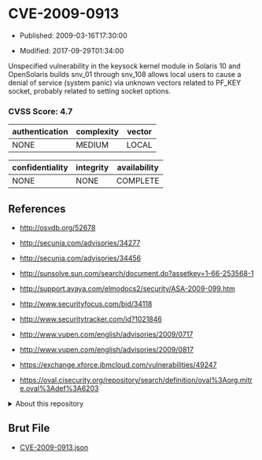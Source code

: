 # CVE-2009-0913

- Published: 2009-03-16T17:30:00

- Modified: 2017-09-29T01:34:00

Unspecified vulnerability in the keysock kernel module in Solaris 10 and OpenSolaris builds snv_01 through snv_108 allows local users to cause a denial of service (system panic) via unknown vectors related to PF_KEY socket, probably related to setting socket options.

### CVSS Score: **4.7**

| authentication | complexity | vector |
| --- | --- | --- |
| NONE | MEDIUM | LOCAL |

| confidentiality | integrity | availability |
| --- | --- | --- |
| NONE | NONE | COMPLETE |

## References

* http://osvdb.org/52678

* http://secunia.com/advisories/34277

* http://secunia.com/advisories/34456

* http://sunsolve.sun.com/search/document.do?assetkey=1-66-253568-1

* http://support.avaya.com/elmodocs2/security/ASA-2009-099.htm

* http://www.securityfocus.com/bid/34118

* http://www.securitytracker.com/id?1021846

* http://www.vupen.com/english/advisories/2009/0717

* http://www.vupen.com/english/advisories/2009/0817

* https://exchange.xforce.ibmcloud.com/vulnerabilities/49247

* https://oval.cisecurity.org/repository/search/definition/oval%3Aorg.mitre.oval%3Adef%3A6203

<details>
<summary>About this repository</summary> 

  This repository is part of the project [Live Hack CVE](https://github.com/Live-Hack-CVE). Main website can be found [www.live-hack.org](https://www.live-hack.org) 
  
  Made by [Sn0wAlice](https://github.com/Sn0wAlice) for the people that care about security and need to have a feed of the latest CVEs. Hope you enjoy it, don't forget to star the repo and follow me on [Twitter](https://twitter.com/Sn0wAlice) and [Github](https://github.com/Sn0wAlice). And that is my [personnal website](https://www.alice-snow.me/)

  - [Home Page](https://github.com/Live-Hack-CVE)
  - [Framework](https://github.com/Live-Hack-CVE/cve-framework)
  - [CVE database](https://github.com/Live-Hack-CVE/full_database)
  - [Changelog](https://github.com/Live-Hack-CVE/Changelog)
</details>

## Brut File

* [CVE-2009-0913.json](https://raw.githubusercontent.com/Live-Hack-CVE/full_database/main/cves/2009/CVE-2009-0913.json)

